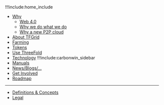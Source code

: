 !!!include:home_include
- [Why](@why_intro)
  - [Web 4.0](@web4)
  - [Why we do what we do](@why_intro)
  - [Why a new P2P cloud](@why_grid_link)
- [About TFGrid](@grid_home)
- [Farming](@farming_home)
- [Tokens](@tokens_home)
- [Use ThreeFold](@grid_use)
- [Technology](@technology)
!!!include:carbonwin_sidebar
- [Manuals](@wiki_overview)
- [News/Blogs/...](@communication)
- [Get Involved](@getinvolved)
- [Roadmap](@roadmap)
------------
- [Definitions & Concepts](@definitions_concepts)
- [Legal](!@legal:legal)